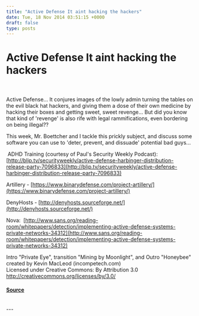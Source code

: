```yaml
---
title: "Active Defense It aint hacking the hackers"
date: Tue, 18 Nov 2014 03:51:15 +0000
draft: false
type: posts
---
```

# Active Defense It aint hacking the hackers

<br/>

<br/>
Active Defense... It conjures images of the lowly admin turning the tables on the evil black hat hackers, and giving them a dose of their own medicine by hacking their boxes and getting sweet, sweet revenge... But did you know that kind of 'revenge' is also rife with legal rammifications, even bordering on being illegal??

This week, Mr. Boettcher and I tackle this prickly subject, and discuss some software you can use to 'deter, prevent, and dissuade' potential bad guys...

 ADHD Training (courtesy of Paul's Security Weekly Podcast): [http://blip.tv/securityweekly/active-defense-harbinger-distribution-release-party-7096833](http://blip.tv/securityweekly/active-defense-harbinger-distribution-release-party-7096833)

Artillery - [https://www.binarydefense.com/project-artillery/](https://www.binarydefense.com/project-artillery/)

DenyHosts - [http://denyhosts.sourceforge.net/](http://denyhosts.sourceforge.net/)

Nova:  [http://www.sans.org/reading-room/whitepapers/detection/implementing-active-defense-systems-private-networks-34312](http://www.sans.org/reading-room/whitepapers/detection/implementing-active-defense-systems-private-networks-34312)

Intro "Private Eye", transition "Mining by Moonlight", and Outro "Honeybee" created by Kevin MacLeod (incompetech.com)   
Licensed under Creative Commons: By Attribution 3.0  
http://creativecommons.org/licenses/by/3.0/

#### [Source](http://brakeingsecurity.com/active-defense-it-aint-hacking-the-hackers)

<br/>
---
